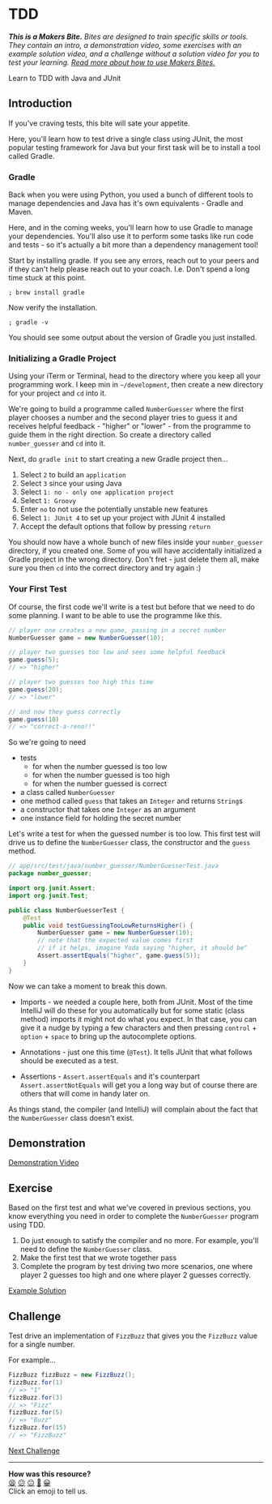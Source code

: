 # TDD

_**This is a Makers Bite.** Bites are designed to train specific skills or
tools. They contain an intro, a demonstration video, some exercises with an
example solution video, and a challenge without a solution video for you to test
your learning. [Read more about how to use Makers
Bites.](https://github.com/makersacademy/course/blob/main/labels/bites.md)_

<!-- OMITTED -->

Learn to TDD with Java and JUnit

## Introduction

If you've craving tests, this bite will sate your appetite.

Here, you'll learn how to test drive a single class using JUnit, the most popular testing framework for Java but your first task will be to install a tool called Gradle.

### Gradle

Back when you were using Python, you used a bunch of different tools to manage dependencies and Java has it's own equivalents - Gradle and Maven.

Here, and in the coming weeks, you'll learn how to use Gradle to manage your dependencies. You'll also use it to perform some tasks like run code and tests - so it's actually a bit more than a dependency management tool!

Start by installing gradle. If you see any errors, reach out to your peers and if they can't help please reach out to your coach. I.e. Don't spend a long time stuck at this point.

```shell
; brew install gradle
```

Now verify the installation.

```shell
; gradle -v
```

You should see some output about the version of Gradle you just installed.

### Initializing a Gradle Project

Using your iTerm or Terminal, head to the directory where you keep all your programming work. I keep min in `~/development`, then create a new directory for your project and `cd` into it. 

We're going to build a programme called `NumberGuesser` where the first player chooses a number and the second player tries to guess it and receives helpful feedback - "higher" or "lower" - from the programme to guide them in the right direction. So create a directory called `number_guesser` and `cd` into it.

Next, do `gradle init` to start creating a new Gradle project then...

1. Select `2` to build an `application`
2. Select `3` since your using Java
3. Select `1: no - only one application project`
4. Select `1: Groovy`
5. Enter `no` to not use the potentially unstable new features
6. Select `1: JUnit 4` to set up your project with JUnit 4 installed
7. Accept the default options that follow by pressing `return`

You should now have a whole bunch of new files inside your `number_guesser` directory, if you created one. Some of you will have accidentally initialized a Gradle project in the wrong directory. Don't fret - just delete them all, make sure you then `cd` into the correct directory and try again :)

### Your First Test

Of course, the first code we'll write is a test but before that we need to do some planning. I want to be able to use the programme like this.

```java
// player one creates a new game, passing in a secret number
NumberGuesser game = new NumberGuesser(10);

// player two guesses too low and sees some helpful feedback
game.guess(5);
// => "higher"

// player two guesses too high this time
game.guess(20);
// => "lower"

// and now they guess correctly
game.guess(10)
// => "correct-a-reno!!"
```

So we're going to need
  - tests
    - for when the number guessed is too low
    - for when the number guessed is too high
    - for when the number guessed is correct
  - a class called `NumberGuesser`
  - one method called `guess` that takes an `Integer` and returns `String`s
  - a constructor that takes one `Integer` as an argument
  - one instance field for holding the secret number

Let's write a test for when the guessed number is too low. This first test will drive us to define the `NumberGuesser` class, the constructor and the `guess` method.

```java
// app/src/test/java/number_guesser/NumberGuesserTest.java
package number_guesser;

import org.junit.Assert;
import org.junit.Test;

public class NumberGuesserTest {
    @Test
    public void testGuessingTooLowReturnsHigher() {
        NumberGuesser game = new NumberGuesser(10);
        // note that the expected value comes first
        // if it helps, imagine Yoda saying "higher, it should be"
        Assert.assertEquals("higher", game.guess(5));
    }
}
```

Now we can take a moment to break this down.

* Imports - we needed a couple here, both from JUnit. Most of the time IntelliJ will do these for you automatically but for some static (class method) imports it might not do what you expect. In that case, you can give it a nudge by typing a few characters and then pressing `control` + `option` + `space` to bring up the autocomplete options.

* Annotations - just one this time (`@Test`). It tells JUnit that what follows should be executed as a test.

* Assertions - `Assert.assertEquals` and it's counterpart `Assert.assertNotEquals` will get you a long way but of course there are others that will come in handy later on.

As things stand, the compiler (and IntelliJ) will complain about the fact that the `NumberGuesser` class doesn't exist.


## Demonstration

[Demonstration Video]()

## Exercise

Based on the first test and what we've covered in previous sections, you know everything you need in order to complete the `NumberGuesser` program using TDD.

1. Do just enough to satisfy the compiler and no more. For example, you'll need to define the `NumberGuesser` class.
2. Make the first test that we wrote together pass
3. Complete the program by test driving two more scenarios, one where player 2 guesses too high and one where player 2 guesses correctly.

[Example Solution]()

## Challenge

Test drive an implementation of `FizzBuzz` that gives you the `FizzBuzz` value for a single number.

For example...

```java
FizzBuzz fizzBuzz = new FizzBuzz();
fizzBuzz.for(1)
// => "1"
fizzBuzz.for(3)
// => "Fizz"
fizzBuzz.for(5)
// => "Buzz"
fizzBuzz.for(15)
// => "FizzBuzz"
```


[Next Challenge](14_spring_boot_bite.md)

<!-- BEGIN GENERATED SECTION DO NOT EDIT -->

---

**How was this resource?**  
[😫](https://airtable.com/shrUJ3t7KLMqVRFKR?prefill_Repository=makersacademy%2Fjava-fundamentals-with-intellij&prefill_File=bites%2F13_tdd_bite.md&prefill_Sentiment=😫) [😕](https://airtable.com/shrUJ3t7KLMqVRFKR?prefill_Repository=makersacademy%2Fjava-fundamentals-with-intellij&prefill_File=bites%2F13_tdd_bite.md&prefill_Sentiment=😕) [😐](https://airtable.com/shrUJ3t7KLMqVRFKR?prefill_Repository=makersacademy%2Fjava-fundamentals-with-intellij&prefill_File=bites%2F13_tdd_bite.md&prefill_Sentiment=😐) [🙂](https://airtable.com/shrUJ3t7KLMqVRFKR?prefill_Repository=makersacademy%2Fjava-fundamentals-with-intellij&prefill_File=bites%2F13_tdd_bite.md&prefill_Sentiment=🙂) [😀](https://airtable.com/shrUJ3t7KLMqVRFKR?prefill_Repository=makersacademy%2Fjava-fundamentals-with-intellij&prefill_File=bites%2F13_tdd_bite.md&prefill_Sentiment=😀)  
Click an emoji to tell us.

<!-- END GENERATED SECTION DO NOT EDIT -->
